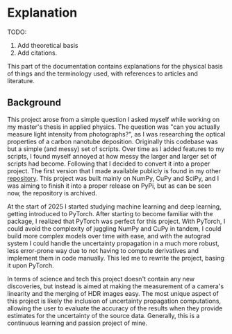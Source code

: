 # Explanation

TODO:
1. Add theoretical basis
2. Add citations.

This part of the documentation contains explanations for the physical basis of things and the terminology used, with
references to articles and literature.

## Background

This project arose from a simple question I asked myself while working on my master's thesis in applied physics. The
question was "can you actually measure light intensity from photographs?", as I was researching the optical properties of
a carbon nanotube deposition. Originally this codebase was but a simple (and messy) set of scripts. Over time as I added
features to my scripts, I found myself annoyed at how messy the larger and larger set of scripts had become. Following
that I decided to convert it into a proper project. The first version that I made available publicly is found in my
other [repository](https://github.com/samivout/camera_linearity). This project was built mainly on NumPy, CuPy and SciPy,
and I was aiming to finish it into a proper release on PyPi, but as can be seen now, the repository is archived.

At the start of 2025 I started studying machine learning and deep learning, getting introduced to PyTorch. After starting
to become familiar with the package, I realized that PyTorch was perfect for this project. With PyTorch, I could avoid the
complexity  of juggling NumPy and CuPy in tandem, I could build more complex models over time with ease, and with the
autograd system I could handle the uncertainty propagation in a much more robust, less error-prone way due to not having
to compute  derivatives and implement them in code manually. This led me to rewrite the project, basing it upon PyTorch.

In terms of science and tech this project doesn't contain any new discoveries, but instead is aimed at making the
measurement of a camera's linearity and the merging of HDR images easy. The most unique aspect of this project is likely
the inclusion of uncertainty propagation computations, allowing the user to evaluate the accuracy of the results when
they provide estimates for the uncertainty of the source data. Generally, this is a continuous learning and passion
project of mine.

